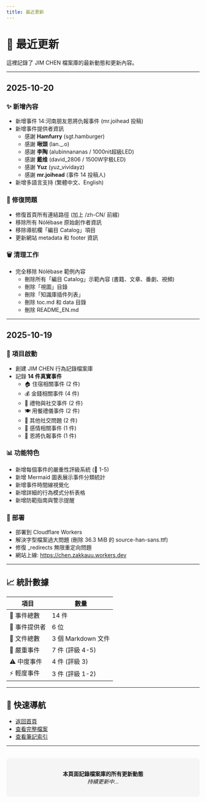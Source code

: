 ```yaml
---
title: 最近更新
---
```


# 📅 最近更新

這裡記錄了 JIM CHEN 檔案庫的最新動態和更新內容。

---

## 2025-10-20

### ✨ 新增內容
- 新增事件 14:河南朋友恩將仇報事件 (mr.joihead 投稿)
- 新增事件提供者資訊
  - 感謝 **Hamfurry** (sgt.hamburger)
  - 感謝 **啾頭** (lan._.o)
  - 感謝 **李陶** (alubinnananas / 1000nit超級LED)
  - 感謝 **戴维** (david_2806 / 1500W宇极LED)
  - 感謝 **Yuz** (yuz_vividayz)
  - 感謝 **mr.joihead** (事件 14 投稿人)
- 新增多語言支持 (繁體中文、English)

### 🔧 修復問題
- 修復首頁所有連結路徑 (加上 /zh-CN/ 前綴)
- 移除所有 Nólëbase 原始創作者資訊
- 移除導航欄「編目 Catalog」項目
- 更新網站 metadata 和 footer 資訊

### 🗑️ 清理工作
- 完全移除 Nólëbase 範例內容
  - 刪除所有「編目 Catalog」示範內容 (書籍、文章、番劇、視頻)
  - 刪除「視圖」目錄
  - 刪除「知識庫插件列表」
  - 刪除 toc.md 和 data 目錄
  - 刪除 README_EN.md

---

## 2025-10-19

### 🎉 項目啟動
- 創建 JIM CHEN 行為記錄檔案庫
- 記錄 **14 件真實事件**
  - 🏠 住宿相關事件 (2 件)
  - 💰 金錢相關事件 (4 件)
  - 🎁 禮物與社交事件 (2 件)
  - 🍽️ 用餐禮儀事件 (2 件)
  - 📸 其他社交問題 (2 件)
  - 💑 感情相關事件 (1 件)
  - 🔪 恩將仇報事件 (1 件)

### 📊 功能特色
- 新增每個事件的嚴重性評級系統 (🔴 1-5)
- 新增 Mermaid 圖表展示事件分類統計
- 新增事件時間線視覺化
- 新增詳細的行為模式分析表格
- 新增防範指南與警示提醒

### 🚀 部署
- 部署到 Cloudflare Workers
- 解決字型檔案過大問題 (刪除 36.3 MiB 的 source-han-sans.ttf)
- 修復 _redirects 無限重定向問題
- 網站上線: https://chen.zakkauu.workers.dev

---

## 📈 統計數據

| 項目 | 數量 |
|------|------|
| 📝 事件總數 | 14 件 |
| 👥 事件提供者 | 6 位 |
| 📁 文件總數 | 3 個 Markdown 文件 |
| 🔴 嚴重事件 | 7 件 (評級 4-5) |
| ⚠️ 中度事件 | 4 件 (評級 3) |
| ⚡ 輕度事件 | 3 件 (評級 1-2) |

---

## 🔗 快速導航

- [返回首頁](/zh-CN/)
- [查看完整檔案](/zh-CN/笔记/📦%20收集箱/陳俊霖%20JIM%20CHEN)
- [查看筆記索引](/zh-CN/笔记/)

---

<div style="text-align: center; margin-top: 2rem; padding: 1rem; background: #f5f5f5; border-radius: 8px;">

**本頁面記錄檔案庫的所有更新動態**  
*持續更新中...*

</div>
